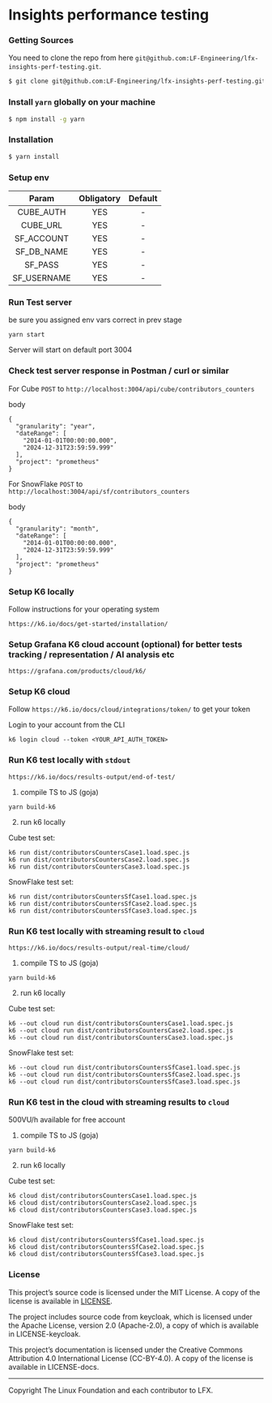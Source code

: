 # Insights performance testing

### Getting Sources

You need to clone the repo from here `git@github.com:LF-Engineering/lfx-insights-perf-testing.git`.

```bash
$ git clone git@github.com:LF-Engineering/lfx-insights-perf-testing.git
```

### Install `yarn` globally on your machine

```bash
$ npm install -g yarn
```

### Installation

```bash
$ yarn install
```

### Setup env

|    Param    | Obligatory | Default |
|:-----------:|:----------:|:-------:|
|  CUBE_AUTH  |    YES     |    -    |
|  CUBE_URL   |    YES     |    -    |
| SF_ACCOUNT  |    YES     |    -    |
| SF_DB_NAME  |    YES     |    -    |
|   SF_PASS   |    YES     |    -    |
| SF_USERNAME |    YES     |    -    |

### Run Test server
be sure you assigned env vars correct in prev stage

```yarn start```

Server will start on default port 3004

### Check test server response in Postman / curl or similar

For Cube
`POST` to `http://localhost:3004/api/cube/contributors_counters`

body
```
{
  "granularity": "year",
  "dateRange": [
    "2014-01-01T00:00:00.000",
    "2024-12-31T23:59:59.999"
  ],
  "project": "prometheus"
}
```

For SnowFlake
`POST` to `http://localhost:3004/api/sf/contributors_counters`

body
```
{
  "granularity": "month",
  "dateRange": [
    "2014-01-01T00:00:00.000",
    "2024-12-31T23:59:59.999"
  ],
  "project": "prometheus"
}
```

### Setup K6 locally

Follow instructions for your operating system

`https://k6.io/docs/get-started/installation/`

### Setup Grafana K6 cloud account (optional) for better tests tracking / representation / AI analysis etc

`https://grafana.com/products/cloud/k6/`

### Setup K6 cloud

Follow `https://k6.io/docs/cloud/integrations/token/` to get your token

Login to your account from the CLI

`k6 login cloud --token <YOUR_API_AUTH_TOKEN>`

### Run K6 test locally with `stdout` 
`https://k6.io/docs/results-output/end-of-test/`

1. compile TS to JS (goja)

`yarn build-k6`

2. run k6 locally

Cube test set:

```
k6 run dist/contributorsCountersCase1.load.spec.js
k6 run dist/contributorsCountersCase2.load.spec.js
k6 run dist/contributorsCountersCase3.load.spec.js
```

SnowFlake test set:

```
k6 run dist/contributorsCountersSfCase1.load.spec.js
k6 run dist/contributorsCountersSfCase2.load.spec.js
k6 run dist/contributorsCountersSfCase3.load.spec.js
```

### Run K6 test locally with streaming result to `cloud`
`https://k6.io/docs/results-output/real-time/cloud/`

1. compile TS to JS (goja)

`yarn build-k6`

2. run k6 locally

Cube test set:

```
k6 --out cloud run dist/contributorsCountersCase1.load.spec.js
k6 --out cloud run dist/contributorsCountersCase2.load.spec.js
k6 --out cloud run dist/contributorsCountersCase3.load.spec.js
```

SnowFlake test set:

```
k6 --out cloud run dist/contributorsCountersSfCase1.load.spec.js
k6 --out cloud run dist/contributorsCountersSfCase2.load.spec.js
k6 --out cloud run dist/contributorsCountersSfCase3.load.spec.js
```

### Run K6 test in the cloud with streaming results to `cloud` 
500VU/h available for free account

1. compile TS to JS (goja)

`yarn build-k6`

2. run k6 locally

Cube test set:

```
k6 cloud dist/contributorsCountersCase1.load.spec.js
k6 cloud dist/contributorsCountersCase2.load.spec.js
k6 cloud dist/contributorsCountersCase3.load.spec.js
```

SnowFlake test set:

```
k6 cloud dist/contributorsCountersSfCase1.load.spec.js
k6 cloud dist/contributorsCountersSfCase2.load.spec.js
k6 cloud dist/contributorsCountersSfCase3.load.spec.js
```

### License

This project’s source code is licensed under the MIT License. A copy of the license is available in [LICENSE](https://github.com/LF-Engineering/lfx-insights-ui/blob/main/LICENSE).

The project includes source code from keycloak, which is licensed under the Apache License, version 2.0 (Apache-2.0), a copy of which is available in LICENSE-keycloak.

This project’s documentation is licensed under the Creative Commons Attribution 4.0 International License (CC-BY-4.0). A copy of the license is available in LICENSE-docs.

---

Copyright The Linux Foundation and each contributor to LFX.
